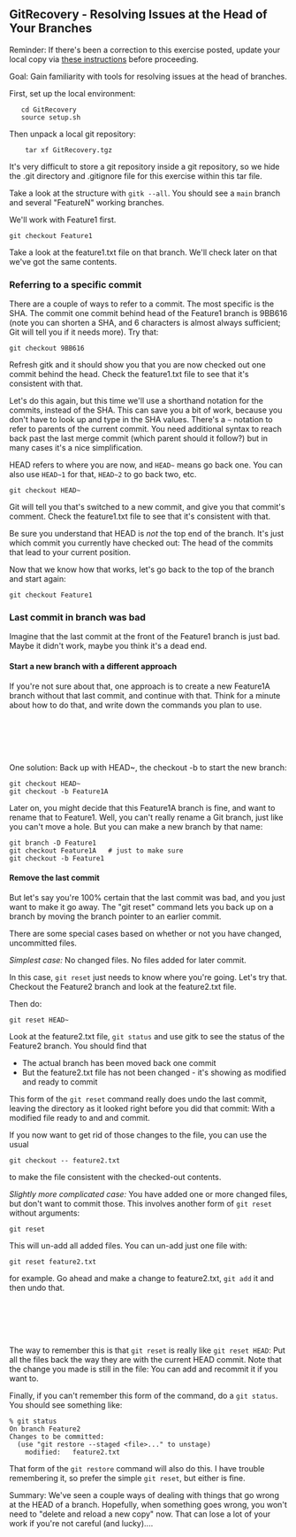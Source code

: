 ## GitRecovery - Resolving Issues at the Head of Your Branches

Reminder: If there's been a correction to this exercise posted, update your local copy via [these instructions](https://docs.google.com/document/d/1g3b2e7wf3mWaIZ4U6MkNR5B4fQuO71y6Q341LGs45HQ/edit?usp=sharing) before proceeding.

Goal: Gain familiarity with tools for resolving issues at the head of branches.

First, set up the local environment:
```
   cd GitRecovery
   source setup.sh
```

Then unpack a local git repository:

```
    tar xf GitRecovery.tgz
```

It's very difficult to store a git repository inside a git repository, so we hide the .git directory and .gitignore file for this exercise within this tar file.

Take a look at the structure with `gitk --all`. You should see a `main` branch and several "FeatureN" working branches.

We'll work with Feature1 first.

```
git checkout Feature1
```

Take a look at the feature1.txt file on that branch.  We'll check later on that we've got the same contents.

### Referring to a specific commit

There are a couple of ways to refer to a commit.  The most specific is the SHA.  The commit one commit behind head of the Feature1 branch is 9BB616 (note you can shorten a SHA, and 6 characters is almost always sufficient; Git will tell you if it needs more).  Try that:

```
git checkout 9BB616
```

Refresh gitk and it should show you that you are now checked out one commit behind the head. Check the feature1.txt file to see that it's consistent with that.

Let's do this again, but this time we'll use a shorthand notation for the commits, instead of the SHA.  This can save you a bit of work, because you don't have to look up and type in the SHA values.  There's a `~` notation to refer to parents of the current commit.  You need additional syntax to reach back past the last merge commit (which parent should it follow?) but in many cases it's a nice simplification.

HEAD refers to where you are now, and `HEAD~` means go back one.  You can also use `HEAD~1` for that, `HEAD~2` to go back two, etc.

```
git checkout HEAD~
```
Git will tell you that's switched to a new commit, and give you that commit's comment. Check the feature1.txt file to see that it's consistent with that.

Be sure you understand that HEAD is _not_ the top end of the branch.  It's just which commit you currently have checked out:  The head of the commits that lead to your current position.

Now that we know how that works, let's go back to the top of the branch and start again:
```
git checkout Feature1
```

### Last commit in branch was bad

Imagine that the last commit at the front of the Feature1 branch is just bad.  Maybe it didn't work, maybe you think it's a dead end.

#### Start a new branch with a different approach

If you're not sure about that, one approach is to create a new Feature1A branch without that last commit, and continue with that.  Think for a minute about how to do that, and write down the commands you plan to use.


<br>
<br>
<br>
<br>

One solution: Back up with HEAD~, the checkout -b to start the new branch:

```
git checkout HEAD~
git checkout -b Feature1A
```

Later on, you might decide that this Feature1A branch is fine, and want to rename that to Feature1.  Well, you can't really rename a Git branch, just like you can't move a hole.  But you can make a new branch by that name:

```
git branch -D Feature1
git checkout Feature1A   # just to make sure
git checkout -b Feature1
```


#### Remove the last commit

But let's say you're 100% certain that the last commit was bad, and you just want to make it go away.  The "git reset" command lets you back up on a branch by moving the branch pointer to an earlier commit.

There are some special cases based on whether or not you have changed, uncommitted files.

_Simplest case:_  No changed files.  No files added for later commit.

In this case, `git reset` just needs to know where you're going.  Let's try that.  Checkout the Feature2 branch and look at the feature2.txt file.

Then do:
```
git reset HEAD~
```

Look at the feature2.txt file, `git status` and use gitk to see the status of the Feature2 branch.  You should find that
 - The actual branch has been moved back one commit
 - But the feature2.txt file has not been changed - it's showing as modified and ready to commit

 This form of the `git reset` command really does undo the last commit, leaving the directory as it looked right before you did that commit:  With a modified file ready to and and commit.

 If you now want to get rid of those changes to the file, you can use the usual
 ```
 git checkout -- feature2.txt
 ```

 to make the file consistent with the checked-out contents.

 _Slightly more complicated case:_ You have added one or more changed files, but don't want to commit those. This involves another form of `git reset` without arguments:

 ```
 git reset

 ```

 This will un-add all added files.  You can un-add just one file with:

 ```
 git reset feature2.txt
 ```

 for example.  Go ahead and make a change to feature2.txt, `git add` it and then undo that.

 <br>
 <br>
 <br>
 <br>

 The way to remember this is that `git reset` is really like `git reset HEAD`: Put all the files back the way they are with the current HEAD commit.  Note that the change you made is still in the file:  You can add and recommit it if you want to.

Finally, if you can't remember this form of the command, do a `git status`.  You should see something like:


```
% git status
On branch Feature2
Changes to be committed:
  (use "git restore --staged <file>..." to unstage)
	modified:   feature2.txt
```

That form of the `git restore` command will also do this.  I have trouble remembering it, so prefer the simple `git reset`, but either is fine.


Summary:  We've seen a couple ways of dealing with things that go wrong at the HEAD of a branch.  Hopefully, when something goes wrong, you won't need to "delete and reload a new copy" now.  That can lose a lot of your work if you're not careful (and lucky)....





